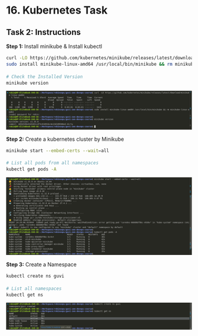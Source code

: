 # 16. Kubernetes Task #

## Task 2: Instructions ##

**Step 1:** Install minikube & Install kubectl

```bash
curl -LO https://github.com/kubernetes/minikube/releases/latest/download/minikube-linux-amd64
sudo install minikube-linux-amd64 /usr/local/bin/minikube && rm minikube-linux-amd64

# Check the Installed Version
minikube version
```

![Result 1](./screenshots/result-01.png)

**Step 2:** Create a kubernetes cluster by Minikube

```bash
minikube start --embed-certs --wait=all

# List all pods from all namespaces
kubectl get pods -A
```

![Result 2](./screenshots/result-02.png)

**Step 3:** Create a Namespace

```bash
kubectl create ns guvi

# List all namespaces
kubectl get ns
```

![Result 3](./screenshots/result-03.png)
